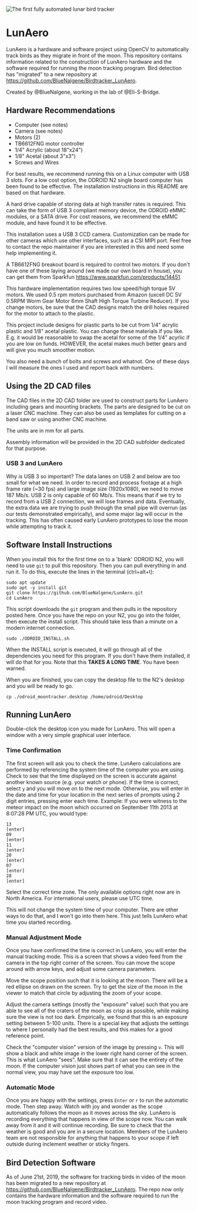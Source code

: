 ![The first fully automated lunar bird tracker](https://i.imgur.com/jRGf8h6.jpg "The first fully automated lunar bird tracker")

# LunAero
LunAero is a hardware and software project using OpenCV to automatically track birds as they migrate in front of the moon.  This repository contains information related to the construction of LunAero hardware and the software required for running the moon tracking program.  Bird detection has "migrated" to a new repository at https://github.com/BlueNalgene/Birdtracker_LunAero.

Created by @BlueNalgene, working in the lab of @Eli-S-Bridge.

## Hardware Recommendations

- Computer (see notes)
- Camera (see notes)
- Motors (2)
- TB6612FNG motor controller
- 1/4" Acrylic (about 18"x24")
- 1/8" Acetal (about 3"x3")
- Screws and Wires

For best results, we recommend running this on a Linux computer with USB 3 slots.  For a low cost option, the ODROID N2 single board computer has been found to be effective.  The installation instructions in this README are based on that hardware.

A hard drive capable of storing data at high transfer rates is required.  This can take the form of USB 3 compliant memory device, the ODROID eMMC modules, or a SATA drive.  For cost reasons, we recommend the eMMC module, and have found it to be effective.

This installation uses a USB 3 CCD camera.  Customization can be made for other cameras which use other interfaces, such as a CSI MIPI port.  Feel free to contact the repo maintainer if you are interested in this and need some help implementing it.

A TB6612FNG breakout board is required to control two motors.  If you don't have one of these laying around (we made our own board in house), you can get them from Sparkfun https://www.sparkfun.com/products/14451.

This hardware implementation requires two low speed/high torque 5V motors.  We used 0.5 rpm motors purchased from Amazon (uxcell DC 5V 0.5RPM Worm Gear Motor 6mm Shaft High Torque Turbine Reducer).  If you change motors, be sure that the CAD designs match the drill holes required for the motor to attach to the plastic.

This project include designs for plastic parts to be cut from 1/4" acrylic plastic and 1/8" acetal plastic.  You can change these materials if you like.  E.g. it would be reasonable to swap the acetal for some of the 1/4" acyrlic if you are low on funds.  HOWEVER, the acetal makes much better gears and will give you much smoother motion.

You also need a bunch of bolts and screws and whatnot.  One of these days I will measure the ones I used and report back with numbers.

## Using the 2D CAD files

The CAD files in the 2D CAD folder are used to construct parts for LunAero including gears and mounting brackets.  The parts are designed to be cut on a laser CNC machine.  They can also be used as templates for cutting on a band saw or using another CNC machine.

The units are in mm for all parts.

Assembly information will be provided in the 2D CAD subfolder dedicated for that purpose.

### USB 3 and LunAero

Why is USB 3 so important?  The data lanes on USB 2 and below are too small for what we need.  In order to record and process footage at a high frame rate (~30 fps) and large image size (1920x1080), we need to move 187 Mb/s.  USB 2 is only capable of 60 Mb/s.  This means that if we try to record from a USB 2 connection, we will lose frames and data.  Eventually, the extra data we are trying to push through the small pipe will overrun (as our tests demonstrated empirically), and some major lag will occur in the tracking.  This has often caused early LunAero prototypes to lose the moon while attempting to track it.

## Software Install Instructions
When you install this for the first time on to a 'blank' ODROID N2, you will need to use `git` to pull this repository.  Then you can pull everything in and run it.  To do this, execute the lines in the terminal (ctrl+alt+t):
```
sudo apt update
sudo apt -y install git
git clone https://github.com/BlueNalgene/LunAero.git
cd LunAero
```

This script downloads the `git` program and then pulls in the repository posted here.  Once you have the repo on your N2, you go into the folder, then execute the install script.  This should take less than a minute on a modern internet connection.

```
sudo ./ODROID_INSTALL.sh
```

When the INSTALL script is executed, it will go through all of the dependencies you need for this program.  If you don't have them installed, it will do that for you.  Note that this **TAKES A LONG TIME**.  You have been warned.

When you are finished, you can copy the desktop file to the N2's desktop and you will be ready to go.

```
cp ./odroid_moontracker.desktop /home/odroid/Desktop
```

## Running LunAero

Double-click the desktop icon you made for LunAero.  This will open a window with a very simple graphical user interface.

### Time Confirmation

The first screen will ask you to check the time.  LunAero calculations are performed by referencing the system time of the computer you are using.  Check to see that the time displayed on the screen is accurate against another known source (e.g. your watch or phone).  If the time is correct, select `y` and you will move on to the next mode.  Otherwise, you will enter in the date and time for your location in the next series of prompts using 2 digit entries, pressing enter each time.  Example: If you were witness to the meteor impact on the moon which occurred on September 11th 2013 at 8:07:28 PM UTC, you would type:

```
13
[enter]
09
[enter]
11
[enter]
20
[enter]
07
[enter]
28
[enter]
```

Select the correct time zone.  The only available options right now are in North America.  For international users, please use UTC time.

This will not change the system time of your computer.  There are other ways to do that, and I won't go into them here.  This just tells LunAero what time you started recording.

### Manual Adjustment Mode

Once you have confirmed the time is correct in LunAero, you will enter the manual tracking mode.  This is a screen that shows a video feed from the camera in the top right corner of the screen.  You can move the scope around with arrow keys, and adjust some camera parameters.

Move the scope position such that it is looking at the moon.  There will be a red ellipse on drawn on the screen.  Try to get the size of the moon in the viewer to match that circle by adjusting the zoom of your scope.

Adjust the camera settings (mostly the "exposure" value) such that you are able to see all of the craters of the moon as crisp as possible, while making sure the view is not too dark.  Empirically, we found that this is an exposure setting between 5-100 units.  There is a special key that adjusts the settings to where I personally had the best results, and this makes for a good reference point.

Check the "computer vision" version of the image by pressing `v`.  This will show a black and white image in the lower right hand corner of the screen.  This is what LunAero "sees".  Make sure that it can see the entirety of the moon.  If the computer vision just shows part of what you can see in the normal view, you may have set the exposure too low.

### Automatic Mode

Once you are happy with the settings, press `Enter` or `r` to run the automatic mode.  Then step away.  Watch with joy and wonder as the scope automatically follows the moon as it moves across the sky.  LunAero is recording everything that happens in view of the scope now.  You can walk away from it and it will continue recording.  Be sure to check that the weather is good and you are in a secure location.  Members of the LunAero team are not responsible for anything that happens to your scope if left outside during inclement weather or sticky fingers.


## Bird Detection Software

As of June 21st, 2019, the software for tracking birds in video of the moon has been migrated to a new repository at https://github.com/BlueNalgene/Birdtracker_LunAero.  The repo now only contains the hardware information and the software required to run the moon tracking program and record video.
